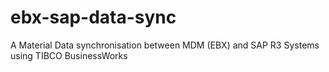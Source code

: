 # ebx-sap-data-sync
A Material Data synchronisation between MDM (EBX) and SAP R3 Systems using TIBCO BusinessWorks
